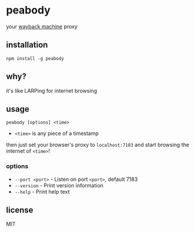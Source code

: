 peabody
====

your [wayback machine](https://archive.org) proxy

## installation

`npm install -g peabody`

## why?

it's like LARPing for internet browsing

## usage

`peabody [options] <time>`

* `<time>` is any piece of a timestamp

then just set your browser's proxy to `localhost:7183` and start browsing the
internet of `<time>`!

### options

* `--port <port>` - Listen on port `<port>`, default 7183
* `--version` - Print version information
* `--help` - Print help text

## license

MIT
